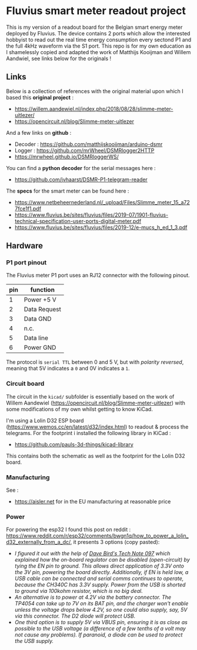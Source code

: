 # Fluvius smart meter readout project

This is my version of a readout board for the Belgian smart energy meter deployed by Fluvius. The device contains 2 ports which allow the interested hobbyist to read out the real time energy consumption every sectond P1 and the full 4kHz waveform via the S1 port. This repo is for my own education as I shamelessly copied and adapted the work of Matthijs Kooijman and Willem Aandwiel, see links below for the originals !

## Links

Below is a collection of references with the original material upon which I based this **original project** : 
* https://willem.aandewiel.nl/index.php/2018/08/28/slimme-meter-uitlezer/
* https://opencircuit.nl/blog/Slimme-meter-uitlezer 

And a few links on **github** : 

* Decoder : https://github.com/matthijskooijman/arduino-dsmr
* Logger : https://github.com/mrWheel/DSMRlogger2HTTP
* https://mrwheel.github.io/DSMRloggerWS/

You can find a **python decoder** for the serial messages here : 
* https://github.com/jvhaarst/DSMR-P1-telegram-reader

The **specs** for the smart meter can be found here : 
* https://www.netbeheernederland.nl/_upload/Files/Slimme_meter_15_a727fce1f1.pdf
* https://www.fluvius.be/sites/fluvius/files/2019-07/1901-fluvius-technical-specification-user-ports-digital-meter.pdf
* https://www.fluvius.be/sites/fluvius/files/2019-12/e-mucs_h_ed_1_3.pdf


## Hardware

### P1 port pinout

The Fluvius meter P1 port uses an RJ12 connector with the following pinout.

| pin | function     |
|-----|--------------|
| 1   | Power +5 V   |
| 2   | Data Request |
| 3   | Data GND     |
| 4   | n.c.         |
| 5   | Data line    |
| 6   | Power GND    |

The protocol is `serial TTL` between 0 and 5 V, but with *polarity reversed*, meaning that 5V indicates a `0` and 0V indicates a `1`.

### Circuit board

The circuit in the `kicad/` subfolder is essentially based on the work of Willem Aandewiel (https://opencircuit.nl/blog/Slimme-meter-uitlezer) with some modifications of my own whilst getting to know KiCad. 

I'm using a Lolin D32 ESP board (https://www.wemos.cc/en/latest/d32/index.html) to readout & process the telegrams. For the footprint i installed the following library in KiCad : 

* https://github.com/pauls-3d-things/kicad-library

This contains both the schematic as well as the footprint for the Lolin D32 board. 


### Manufacturing

See :
* https://aisler.net  for in the EU manufacturing at reasonable price



### Power

For powering the esp32 I found this post on reddit : https://www.reddit.com/r/esp32/comments/bwgn1q/how_to_power_a_lolin_d32_externally_from_a_dc/, it presents 3 options (copy pasted): 

* *I figured it out with the help of [Dave Bird's Tech Note 097](https://www.youtube.com/watch?v=yZjpYmWVLh8) which explained how the on-board regulator can be disabled (open-circuit) by tying the EN pin to ground. This allows direct application of 3.3V onto the 3V pin, powering the board directly. Additionally, if EN is held low, a USB cable can be connected and serial comms continues to operate, because the CH340C has 3.3V supply. Power from the USB is shorted to ground via 100kohm resistor, which is no big deal.*
* *An alternative is to power at 4.2V via the battery connector. The TP4054 can take up to 7V on its BAT pin, and the charger won't enable unless the voltage drops below 4.2V, so one could also supply, say, 5V via this connector. The D2 diode will protect USB.*
* *One third option is to supply 5V via VBUS pin, ensuring it is as close as possible to the USB voltage (a difference of a few tenths of a volt may not cause any problems). If paranoid, a diode can be used to protect the USB supply.*
